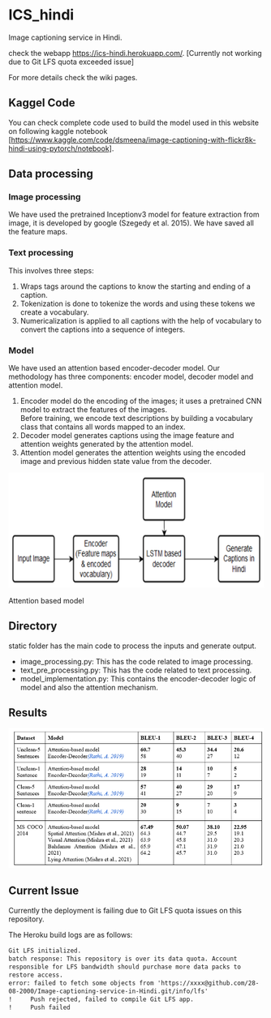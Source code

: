 # ICS_hindi

Image captioning service in Hindi.

check the webapp https://ics-hindi.herokuapp.com/. [Currently not working due to Git LFS quota exceeded issue]

For more details check the wiki pages.

## Kaggel Code 

You can check complete code used to build the model used in this website on following kaggle notebook [https://www.kaggle.com/code/dsmeena/image-captioning-with-flickr8k-hindi-using-pytorch/notebook].

## Data processing

### Image processing
We have used the pretrained Inceptionv3 model for feature extraction from image, it is developed by google (Szegedy et al. 2015). We have saved all the feature maps.

### Text processing

This involves three steps:

1. Wraps tags around the captions to know the starting and ending of a caption.
2. Tokenization is done to tokenize the words and using these tokens we create a vocabulary.
3. Numericalization is applied to all captions with the help of vocabulary to convert the captions into a sequence of integers.

### Model

We have used an attention based encoder-decoder model. Our methodology has three components: encoder model, decoder model and attention model. 
1. Encoder model do the encoding of the images; it uses a pretrained CNN model to extract the features of the images.   
Before training, we encode text descriptions by building a vocabulary class that contains all words mapped to an index.
2. Decoder model generates captions using the image feature and attention weights generated by the attention model.
3. Attention model generates the attention weights using the encoded image and previous hidden state value from the decoder.

![Our attention-based model](staticfiles/Image%20captioning%20encoder-decoder.png) 

Attention based model

## Directory 

static folder has the main code to process the inputs and generate output.

- image_processing.py: This has the code related to image processing.
- text_pre_processing.py: This has the code related to text processing.
- model_implementation.py: This contains the encoder-decoder logic of model and also the attention mechanism.

## Results

![Results](staticfiles/Results.png)

## Current Issue

Currently the deployment is failing due to Git LFS quota issues on this repository.

The Heroku build logs are as follows: 
    
    Git LFS initialized.
    batch response: This repository is over its data quota. Account responsible for LFS bandwidth should purchase more data packs to restore access.
    error: failed to fetch some objects from 'https://xxxx@github.com/28-08-2000/Image-captioning-service-in-Hindi.git/info/lfs'
    !     Push rejected, failed to compile Git LFS app.
    !     Push failed
